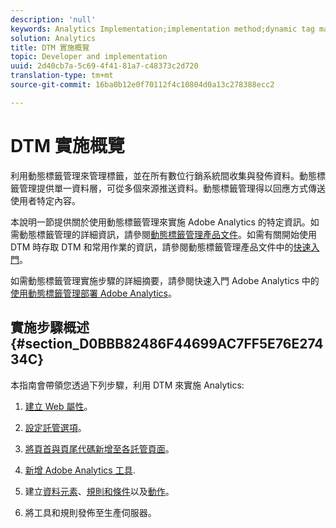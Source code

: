 ```yaml
---
description: 'null'
keywords: Analytics Implementation;implementation method;dynamic tag management;dtm
solution: Analytics
title: DTM 實施概覽
topic: Developer and implementation
uuid: 2d40cb7a-5c69-4f41-81a7-c48373c2d720
translation-type: tm+mt
source-git-commit: 16ba0b12e0f70112f4c10804d0a13c278388ecc2

---
```



# DTM 實施概覽

利用動態標籤管理來管理標籤，並在所有數位行銷系統間收集與發佈資料。動態標籤管理提供單一資料層，可從多個來源推送資料。動態標籤管理得以回應方式傳送使用者特定內容。

本說明一節提供關於使用動態標籤管理來實施 Adobe Analytics 的特定資訊。如需動態標籤管理的詳細資訊，請參閱[動態標籤管理產品文件](https://marketing.adobe.com/resources/help/en_US/dtm/)。如需有關開始使用 DTM 時存取 DTM 和常用作業的資訊，請參閱動態標籤管理產品文件中的[快速入門](https://marketing.adobe.com/resources/help/en_US/dtm/get_started.html)。

如需動態標籤管理實施步驟的詳細摘要，請參閱快速入門 Adobe Analytics 中的[使用動態標籤管理部署 Adobe Analytics](https://marketing.adobe.com/resources/help/en_US/analytics/getting-started/add-adobe-analytics-dtm-tool.html)。

## 實施步驟概述 {#section_D0BBB82486F44699AC7FF5E76E27434C}

本指南會帶領您透過下列步驟，利用 DTM 來實施 Analytics:

1. [建立 Web 屬性](/help/implement/c-implement-with-dtm/t-create-web-property.md)。
1. [設定託管選項](/help/implement/c-implement-with-dtm/t-configure-hosting.md)。
1. [將頁首與頁尾代碼新增至各託管頁面](/help/implement/c-implement-with-dtm/c-headers-footers/t-header-footer-code.md)。
1. [新增 Adobe Analytics 工具](/help/implement/c-implement-with-dtm/c-aa-tool/analytics-dtm.md).
1. 建立[資料元素](/help/implement/c-implement-with-dtm/t-data-element.md)、[規則和條件](/help/implement/c-implement-with-dtm/c-rules/t-rules-create.md)以及[動作](/help/implement/c-implement-with-dtm/c-rules/t-rules-actions.md)。

1. 將工具和規則發佈至生產伺服器。

